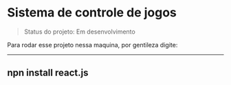 <h1>Sistema de controle de jogos</h1>

> Status do projeto: Em desenvolvimento

Para rodar esse projeto nessa maquina, por gentileza digite:

---
npn install react.js
---
